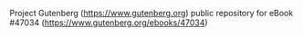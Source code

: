 Project Gutenberg (https://www.gutenberg.org) public repository for eBook #47034 (https://www.gutenberg.org/ebooks/47034)
